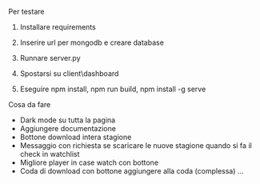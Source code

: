 Per testare

1. Installare requirements
2. Inserire url per mongodb e creare database
3. Runnare server.py

4. Spostarsi su client\dashboard
5. Eseguire npm install, npm run build, npm install -g serve

Cosa da fare
- Dark mode su tutta la pagina
- Aggiungere documentazione
- Bottone download intera stagione
- Messaggio con richiesta se scaricare le nuove stagione quando si fa il check in watchlist
- Migliore player in case watch con bottone
- Coda di download con bottone aggiungere alla coda (complessa)
...